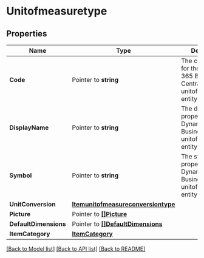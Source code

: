 # Unitofmeasuretype

## Properties

Name | Type | Description | Notes
------------ | ------------- | ------------- | -------------
**Code** | Pointer to **string** | The code property for the Dynamics 365 Business Central unitofmeasuretype entity | [optional] 
**DisplayName** | Pointer to **string** | The displayName property for the Dynamics 365 Business Central unitofmeasuretype entity | [optional] 
**Symbol** | Pointer to **string** | The symbol property for the Dynamics 365 Business Central unitofmeasuretype entity | [optional] 
**UnitConversion** | [**Itemunitofmeasureconversiontype**](itemunitofmeasureconversiontype.md) |  | [optional] 
**Picture** | Pointer to [**[]Picture**](picture.md) |  | [optional] 
**DefaultDimensions** | Pointer to [**[]DefaultDimensions**](defaultDimensions.md) |  | [optional] 
**ItemCategory** | [**ItemCategory**](itemCategory.md) |  | [optional] 

[[Back to Model list]](../README.md#documentation-for-models) [[Back to API list]](../README.md#documentation-for-api-endpoints) [[Back to README]](../README.md)


